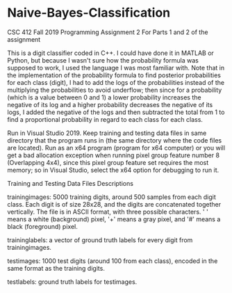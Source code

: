 # Naive-Bayes-Classification
CSC 412 Fall 2019 Programming Assignment 2
For Parts 1 and 2 of the assignment

This is a digit classifier coded in C++. I could have done it in MATLAB or Python, but because I wasn't sure how the probability formula was supposed to work, I used the language I was most familiar with. Note that in the implementation of the probability formula to find posterior probabilities for each class (digit), I had to add the logs of the probabilities instead of the multiplying the probabilities to avoid underflow; then since for a probability (which is a value between 0 and 1) a lower probability increases the negative of its log and a higher probability decreases the negative of its logs, I added the negative of the logs and then subtracted the total from 1 to find a proportional probability in regard to each class for each class.

Run in Visual Studio 2019. Keep training and testing data files in same directory that the program runs in (the same directory where the code files are located). Run as an x64 program (program for x64 computer) or you will get a bad allocation exception when running pixel group feature number 8 (Overlapping 4x4), since this pixel group feature set requires the most memory; so in Visual Studio, select the x64 option for debugging to run it.

Training and Testing Data Files Descriptions

trainingimages: 5000 training digits, around 500 samples from each digit class. Each digit is of size 28x28, and the digits are concatenated together vertically. The file is in ASCII format, with three possible characters. ' ' means a white (background) pixel, '+' means a gray pixel, and '#' means a black (foreground) pixel. 

traininglabels: a vector of ground truth labels for every digit from trainingimages.

testimages: 1000 test digits (around 100 from each class), encoded in the same format as the training digits.

testlabels: ground truth labels for testimages.
